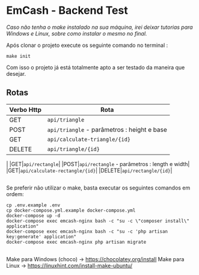 # EmCash - Backend Test 
*Caso não tenha o make instalado na sua máquina, irei deixar tutorias para Windows e Linux, sobre como instalar o mesmo no final.*

Após clonar o projeto execute os seguinte comando no terminal :

    make init
   Com isso o projeto já está totalmente apto a ser testado da maneira que desejar.
   
## Rotas

| Verbo Http     |Rota                           |
|----------------|-------------------------------|
|GET|`api/triangle` |
|POST|`api/triangle` - parâmetros : height e base|
|GET|`api/calculate-triangle/{id}`|
|DELETE|`api/triangle/{id}`|
|
|GET|`api/rectangle`|
|POST|`api/rectangle` - parâmetros : length e width|
|GET|`api/calculate-rectangle/{id}`|
|DELETE|`api/rectangle/{id}`|


## 

Se preferir não utilizar o make, basta executar os seguintes comandos em ordem:

    cp .env.example .env  
    cp docker-compose.yml.example docker-compose.yml
    docker-compose up -d
    docker-compose exec emcash-nginx bash -c "su -c \"composer install\" application"
    docker-compose exec emcash-nginx bash -c "su -c 'php artisan key:generate' application"
    docker-compose exec emcash-nginx php artisan migrate
    

## 
Make para Windows (choco) -> https://chocolatey.org/install
Make para Linux  -> https://linuxhint.com/install-make-ubuntu/




